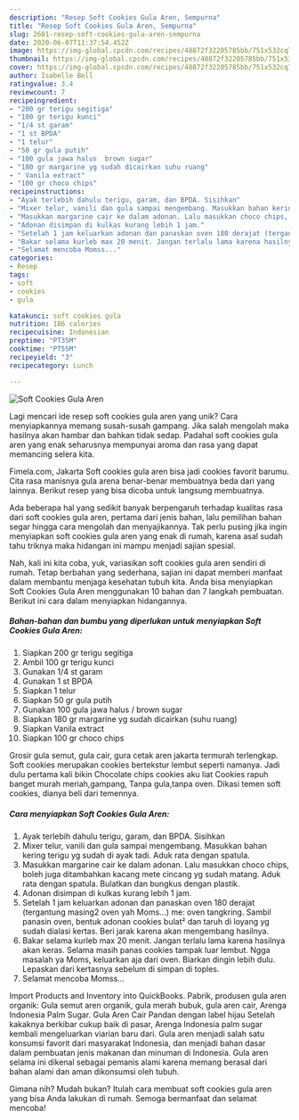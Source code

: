 ```yaml
---
description: "Resep Soft Cookies Gula Aren, Sempurna"
title: "Resep Soft Cookies Gula Aren, Sempurna"
slug: 2601-resep-soft-cookies-gula-aren-sempurna
date: 2020-06-07T11:37:54.452Z
image: https://img-global.cpcdn.com/recipes/48872f32205785bb/751x532cq70/soft-cookies-gula-aren-foto-resep-utama.jpg
thumbnail: https://img-global.cpcdn.com/recipes/48872f32205785bb/751x532cq70/soft-cookies-gula-aren-foto-resep-utama.jpg
cover: https://img-global.cpcdn.com/recipes/48872f32205785bb/751x532cq70/soft-cookies-gula-aren-foto-resep-utama.jpg
author: Isabelle Bell
ratingvalue: 3.4
reviewcount: 7
recipeingredient:
- "200 gr terigu segitiga"
- "100 gr terigu kunci"
- "1/4 st garam"
- "1 st BPDA"
- "1 telur"
- "50 gr gula putih"
- "100 gula jawa halus  brown sugar"
- "180 gr margarine yg sudah dicairkan suhu ruang"
- " Vanila extract"
- "100 gr choco chips"
recipeinstructions:
- "Ayak terlebih dahulu terigu, garam, dan BPDA. Sisihkan"
- "Mixer telur, vanili dan gula sampai mengembang. Masukkan bahan kering terigu yg sudah di ayak tadi. Aduk rata dengan spatula."
- "Masukkan margarine cair ke dalam adonan. Lalu masukkan choco chips, boleh juga ditambahkan kacang mete cincang yg sudah matang. Aduk rata dengan spatula. Bulatkan dan bungkus dengan plastik."
- "Adonan disimpan di kulkas kurang lebih 1 jam."
- "Setelah 1 jam keluarkan adonan dan panaskan oven 180 derajat (tergantung masing2 oven yah Moms...) me: oven tangkring. Sambil panasin oven, bentuk adonan cookies bulat² dan taruh di loyang yg sudah dialasi kertas. Beri jarak karena akan mengembang hasilnya."
- "Bakar selama kurleb max 20 menit. Jangan terlalu lama karena hasilnya akan keras. Selama masih panas cookies tampak luar lembut. Ngga masalah ya Moms, keluarkan aja dari oven. Biarkan dingin lebih dulu. Lepaskan dari kertasnya sebelum di simpan di toples."
- "Selamat mencoba Momss..."
categories:
- Resep
tags:
- soft
- cookies
- gula

katakunci: soft cookies gula 
nutrition: 186 calories
recipecuisine: Indonesian
preptime: "PT35M"
cooktime: "PT55M"
recipeyield: "3"
recipecategory: Lunch

---
```



![Soft Cookies Gula Aren](https://img-global.cpcdn.com/recipes/48872f32205785bb/751x532cq70/soft-cookies-gula-aren-foto-resep-utama.jpg)

Lagi mencari ide resep soft cookies gula aren yang unik? Cara menyiapkannya memang susah-susah gampang. Jika salah mengolah maka hasilnya akan hambar dan bahkan tidak sedap. Padahal soft cookies gula aren yang enak seharusnya mempunyai aroma dan rasa yang dapat memancing selera kita.

Fimela.com, Jakarta Soft cookies gula aren bisa jadi cookies favorit barumu. Cita rasa manisnya gula arena benar-benar membuatnya beda dari yang lainnya. Berikut resep yang bisa dicoba untuk langsung membuatnya.

Ada beberapa hal yang sedikit banyak berpengaruh terhadap kualitas rasa dari soft cookies gula aren, pertama dari jenis bahan, lalu pemilihan bahan segar hingga cara mengolah dan menyajikannya. Tak perlu pusing jika ingin menyiapkan soft cookies gula aren yang enak di rumah, karena asal sudah tahu triknya maka hidangan ini mampu menjadi sajian spesial.


Nah, kali ini kita coba, yuk, variasikan soft cookies gula aren sendiri di rumah. Tetap berbahan yang sederhana, sajian ini dapat memberi manfaat dalam membantu menjaga kesehatan tubuh kita. Anda bisa menyiapkan Soft Cookies Gula Aren menggunakan 10 bahan dan 7 langkah pembuatan. Berikut ini cara dalam menyiapkan hidangannya.

<!--inarticleads1-->

##### Bahan-bahan dan bumbu yang diperlukan untuk menyiapkan Soft Cookies Gula Aren:

1. Siapkan 200 gr terigu segitiga
1. Ambil 100 gr terigu kunci
1. Gunakan 1/4 st garam
1. Gunakan 1 st BPDA
1. Siapkan 1 telur
1. Siapkan 50 gr gula putih
1. Gunakan 100 gula jawa halus / brown sugar
1. Siapkan 180 gr margarine yg sudah dicairkan (suhu ruang)
1. Siapkan  Vanila extract
1. Siapkan 100 gr choco chips


Grosir gula semut, gula cair, gura cetak aren jakarta termurah terlengkap. Soft cookies merupakan cookies bertekstur lembut seperti namanya. Jadi dulu pertama kali bikin Chocolate chips cookies aku liat Cookies rapuh banget murah meriah,gampang, Tanpa gula,tanpa oven. Dikasi temen soft cookies, dianya beli dari temennya. 

<!--inarticleads2-->

##### Cara menyiapkan Soft Cookies Gula Aren:

1. Ayak terlebih dahulu terigu, garam, dan BPDA. Sisihkan
1. Mixer telur, vanili dan gula sampai mengembang. Masukkan bahan kering terigu yg sudah di ayak tadi. Aduk rata dengan spatula.
1. Masukkan margarine cair ke dalam adonan. Lalu masukkan choco chips, boleh juga ditambahkan kacang mete cincang yg sudah matang. Aduk rata dengan spatula. Bulatkan dan bungkus dengan plastik.
1. Adonan disimpan di kulkas kurang lebih 1 jam.
1. Setelah 1 jam keluarkan adonan dan panaskan oven 180 derajat (tergantung masing2 oven yah Moms...) me: oven tangkring. Sambil panasin oven, bentuk adonan cookies bulat² dan taruh di loyang yg sudah dialasi kertas. Beri jarak karena akan mengembang hasilnya.
1. Bakar selama kurleb max 20 menit. Jangan terlalu lama karena hasilnya akan keras. Selama masih panas cookies tampak luar lembut. Ngga masalah ya Moms, keluarkan aja dari oven. Biarkan dingin lebih dulu. Lepaskan dari kertasnya sebelum di simpan di toples.
1. Selamat mencoba Momss...


Import Products and Inventory into QuickBooks. Pabrik, produsen gula aren organik: Gula semut aren organik, gula merah bubuk, gula aren cair, Arenga Indonesia Palm Sugar. Gula Aren Cair Pandan dengan label hijau Setelah kakaknya berkibar cukup baik di pasar, Arenga Indonesia palm sugar kembali mengeluarkan viarian baru dari. Gula aren menjadi salah satu konsumsi favorit dari masyarakat Indonesia, dan menjadi bahan dasar dalam pembuatan jenis makanan dan minuman di Indonesia. Gula aren selama ini dikenal sebagai pemanis alami karena memang berasal dari bahan alami dan aman dikonsumsi oleh tubuh. 

Gimana nih? Mudah bukan? Itulah cara membuat soft cookies gula aren yang bisa Anda lakukan di rumah. Semoga bermanfaat dan selamat mencoba!
